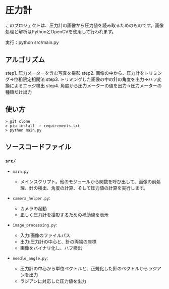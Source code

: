 # 圧力計

このプロジェクトは、圧力計の画像から圧力値を読み取るためのものです。画像処理と解析はPythonとOpenCVを使用して行われます。

実行：python src/main.py

## アルゴリズム
step1. 圧力メーターを含む写真を撮影
step2. 画像の中から、圧力計をトリミング→位相限定相関法
step3. トリミングした画像の中の針の角度を出力→ハフ変換によるエッジ検出
step4. 角度から圧力メーターの値を出力→圧力メーターの種類だけ出力

## 使い方
    > git clone 
    > pip install -r requirements.txt
    > python main.py



## ソースコードファイル


### `src/`

  
- `main.py`
  - メインスクリプト。他のモジュールから関数を呼び出して、画像の前処理、針の検出、角度の計算、そして圧力値の計算を実行します。

- `camera_helper.py`: 
  - カメラの起動
  - 正しく圧力計を撮影するための補助線を表示
  
- `image_processing.py`:
  - 入力:画像のファイルパス
  - 出力:圧力計の中心と、針の両端の座標
  - 画像をバイナリ化し、ハフ検出
  
- `needle_angle.py`: 
  - 圧力計の中心から単位ベクトルと、正規化した針のベクトルからラジアンを出力
  - ラジアンに対応した圧力値を出力



